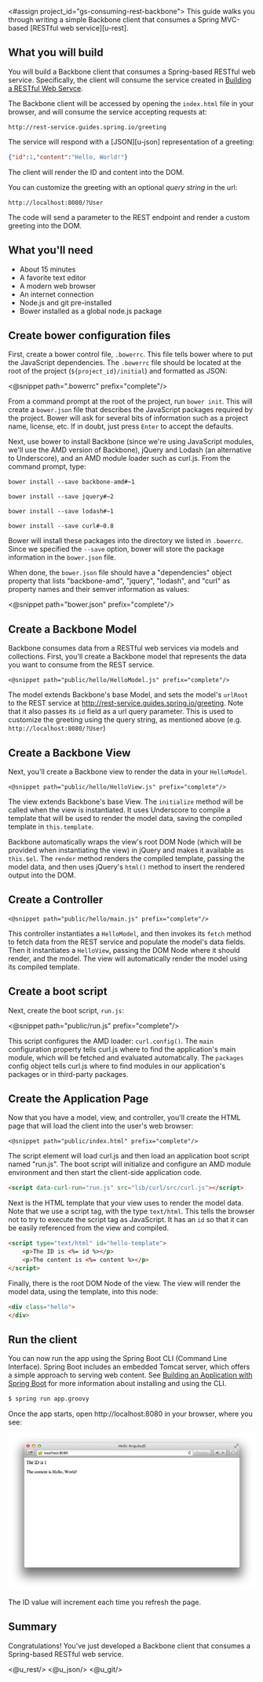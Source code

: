 <#assign project_id="gs-consuming-rest-backbone">
This guide walks you through writing a simple Backbone client that consumes a Spring MVC-based [RESTful web service][u-rest].


What you will build
-------------------

You will build a Backbone client that consumes a Spring-based RESTful web service.
Specifically, the client will consume the service created in [Building a RESTful Web Servce][gs-rest-service].

The Backbone client will be accessed by opening the `index.html` file in your browser, and will consume the service accepting requests at:

    http://rest-service.guides.spring.io/greeting

The service will respond with a [JSON][u-json] representation of a greeting:

```json
{"id":1,"content":"Hello, World!"}
```

The client will render the ID and content into the DOM.

You can customize the greeting with an optional *query string* in the url:

    http://localhost:8080/?User

The code will send a parameter to the REST endpoint and
render a custom greeting into the DOM.


What you'll need
----------------

 - About 15 minutes
 - A favorite text editor
 - A modern web browser
 - An internet connection
 - Node.js and git pre-installed
 - Bower installed as a global node.js package

<a name="scratch"></a>
<a name="initial"></a>
Create bower configuration files
---

First, create a bower control file, `.bowerrc`.  This file tells bower
where to put the JavaScript dependencies.  The `.bowerrc` file should
be located at the root of the project (`${project_id}/initial`) and
formatted as JSON:

<@snippet path=".bowerrc" prefix="complete"/>

From a command prompt at the root of the project, run `bower init`.
This will create a `bower.json` file that describes the
JavaScript packages required by the project.  Bower will ask for several
bits of information such as a project name, license, etc.  If in doubt,
just press `Enter` to accept the defaults.

Next, use bower to install Backbone (since we're using JavaScript modules, we'll use the AMD version of Backbone), jQuery and Lodash (an alternative to Underscore), and an AMD module loader such as curl.js.  From the command prompt, type:

```
bower install --save backbone-amd#~1
```

```
bower install --save jquery#~2
```

```
bower install --save lodash#~1
```

```
bower install --save curl#~0.8
```

Bower will install these packages into the directory we listed
in `.bowerrc`.  Since we specified the `--save` option, bower will
store the package information in the `bower.json` file.

When done, the `bower.json` file should have a "dependencies"
object property that lists "backbone-amd", "jquery", "lodash", and "curl" as property names and their semver information as values:

<@snippet path="bower.json" prefix="complete"/>


<a name="scratch"></a>
Create a Backbone Model
-----------------------

Backbone consumes data from a RESTful web services via models and collections.  First, you'll create a Backbone model that represents the data you want to consume from the REST service.

	<@snippet path="public/hello/HelloModel.js" prefix="complete"/>

The model extends Backbone's base Model, and sets the model's `urlRoot` to the REST service at http://rest-service.guides.spring.io/greeting.  Note that it also passes its `id` field as a url query parameter.  This is used to customize the greeting using the query string, as mentioned above (e.g. `http://localhost:8080/?User`)

Create a Backbone View
----------------------

Next, you'll create a Backbone view to render the data in your `HelloModel`.

	<@snippet path="public/hello/HelloView.js" prefix="complete"/>

The view extends Backbone's base View.  The `initialize` method will be called when the view is instantiated.  It uses Underscore to compile a template that will be used to render the model data, saving the compiled template in `this.template`.

Backbone automatically wraps the view's root DOM Node (which will be provided when instantiating the view) in jQuery and makes it available as `this.$el`.  The `render` method renders the compiled template, passing the model data, and then uses jQuery's `html()` method to insert the rendered output into the DOM.

Create a Controller
-------------------

	<@snippet path="public/hello/main.js" prefix="complete"/>

This controller instantiates a `HelloModel`, and then invokes its `fetch` method to fetch data from the REST service and populate the model's data fields.  Then it instantiates a `HelloView`, passing the DOM Node where it should render, and the model.  The view will automatically render the model using its compiled template.

Create a boot script
---

Next, create the boot script, `run.js`:

<@snippet path="public/run.js" prefix="complete"/>

This script configures the AMD loader: `curl.config()`.  The `main`
configuration property tells curl.js where to find the application's
main module, which will be fetched and evaluated automatically.
The `packages` config object tells curl.js where to find modules
in our application's packages or in third-party packages.

Create the Application Page
---------------------------

Now that you have a model, view, and controller, you'll create the HTML page that will load the client into the user's web browser:

	<@snippet path="public/index.html" prefix="complete"/>

The script element will load curl.js and then load an application boot script named "run.js". The boot script will initialize and configure an AMD module environment and then start the client-side application code.

```html
<script data-curl-run="run.js" src="lib/curl/src/curl.js"></script>
```

Next is the HTML template that your view uses to render the model data.  Note that we use a script tag, with the type `text/html`.  This tells the browser not to try to execute the script tag as JavaScript.  It has an `id` so that it can be easily referenced from the view and compiled.

```html
<script type="text/html" id="hello-template">
    <p>The ID is <%= id %></p>
    <p>The content is <%= content %></p>
</script>
```

Finally, there is the root DOM Node of the view.  The view will render the model data, using the template, into this node:

```html
<div class="hello">
</div>
```

<a name="run"></a>
Run the client
--------------

You can now run the app using the Spring Boot CLI (Command Line Interface). Spring Boot includes an embedded Tomcat server, which offers a simple approach to serving web content. See [Building an Application with Spring Boot][gs-spring-boot] for more information about installing and using the CLI.

```sh
$ spring run app.groovy
```

Once the app starts, open http://localhost:8080 in your browser, where you see:

![Model data retrieved from the REST service is rendered into the DOM.](images/hello.png)

The ID value will increment each time you refresh the page.


Summary
-------

Congratulations! You've just developed a Backbone client that consumes a Spring-based RESTful web service.

[gs-rest-service]: /guides/gs/rest-service/
[gs-spring-boot]: /guides/gs/spring-boot/
[zip]: https://github.com/spring-guides/${project_id}/archive/master.zip
<@u_rest/>
<@u_json/>
<@u_git/>
